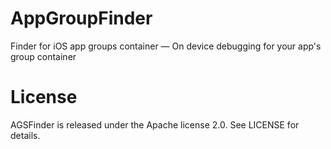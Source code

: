 # AppGroupFinder
Finder for iOS app groups container — On device debugging for your app's group container

# License
AGSFinder is released under the Apache license 2.0. See LICENSE for details.